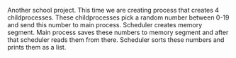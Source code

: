 Another school project. This time we are creating process that creates 4 childprocesses. These childprocesses pick a random number between 0-19 and send this number to main process. Scheduler creates memory segment. Main process saves these numbers to memory segment and after that scheduler reads them from there. Scheduler sorts these numbers and prints them as a list.
